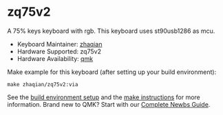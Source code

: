# zq75v2

A 75% keys keyboard with rgb.
This keyboard uses st90usb1286 as mcu.

* Keyboard Maintainer: [zhaqian](https://github.com/zhaqian12)
* Hardware Supported: zq75v2
* Hardware Availability: [qmk](https://github.com/zhaqian12/qmk_firmware/tree/master/keyboards/zhaqian/zq75v2)

Make example for this keyboard (after setting up your build environment):

    make zhaqian/zq75v2:via

See the [build environment setup](https://docs.qmk.fm/#/getting_started_build_tools) and the [make instructions](https://docs.qmk.fm/#/getting_started_make_guide) for more information. Brand new to QMK? Start with our [Complete Newbs Guide](https://docs.qmk.fm/#/newbs).
 
